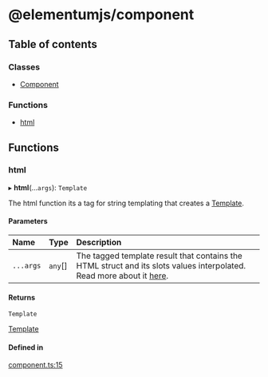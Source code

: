 # @elementumjs/component

## Table of contents

### Classes

- [Component](classes/component.md)

### Functions

- [html](modules.md#html)

## Functions

### html

▸ **html**(...`args`): `Template`

The html function its a tag for string templating that creates a [Template](https://github.com/elementumjs/template).

#### Parameters

| Name | Type | Description |
| :------ | :------ | :------ |
| `...args` | `any`[] | The tagged template result that contains the HTML struct and its slots values interpolated. Read more about it [here](https://developer.mozilla.org/en-US/docs/Web/JavaScript/Reference/Template_literals#tagged_templates). |

#### Returns

`Template`

[Template](https://github.com/elementumjs/template)

#### Defined in

[component.ts:15](https://github.com/elementumjs/component/blob/ab12503/src/lib/component.ts#L15)
